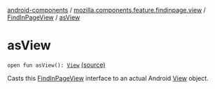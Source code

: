 [android-components](../../index.md) / [mozilla.components.feature.findinpage.view](../index.md) / [FindInPageView](index.md) / [asView](./as-view.md)

# asView

`open fun asView(): `[`View`](https://developer.android.com/reference/android/view/View.html) [(source)](https://github.com/mozilla-mobile/android-components/blob/master/components/feature/findinpage/src/main/java/mozilla/components/feature/findinpage/view/FindInPageView.kt#L37)

Casts this [FindInPageView](index.md) interface to an actual Android [View](https://developer.android.com/reference/android/view/View.html) object.

